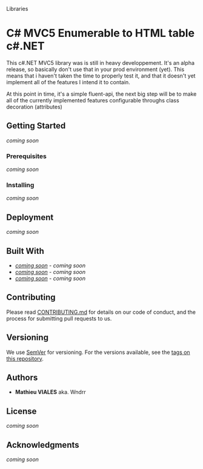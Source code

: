 Libraries
# C# MVC5 Enumerable to HTML table c#.NET


This c#.NET MVC5 library was is still in heavy developpement. It's an alpha release, so basically don't use that in your prod environment (yet). This means that i haven't taken the time to properly test it, and that it doesn't yet implement all of the features I intend it to contain.

At this point in time, it's a simple fluent-api, the next big step will be to make all of the currently implemented features configurable throughs class decoration (attributes)

## Getting Started

*coming soon*

### Prerequisites

*coming soon*

### Installing

*coming soon*

## Deployment

*coming soon*

## Built With

* *[coming soon](http://comingsoon)* - *coming soon*
* *[coming soon](http://comingsoon)* - *coming soon*
* *[coming soon](http://comingsoon)* - *coming soon*

## Contributing

Please read [CONTRIBUTING.md](https://github.com/Wndrr/MVC5HtmlTable/blob/master/CONTRIBUTING.md) for details on our code of conduct, and the process for submitting pull requests to us.

## Versioning

We use [SemVer](http://semver.org/) for versioning. For the versions available, see the [tags on this repository](https://github.com/your/project/tags). 

## Authors

* **Mathieu VIALES** aka. Wndrr

## License

*coming soon*

## Acknowledgments

*coming soon*
